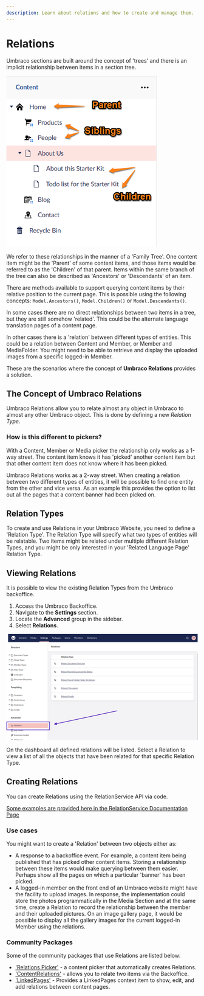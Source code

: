 ```yaml
---
description: Learn about relations and how to create and manage them.
---
```


# Relations

Umbraco sections are built around the concept of 'trees' and there is an implicit relationship between items in a section tree.

![Parent, Siblings & Children](../../../../10/umbraco-cms/fundamentals/data/images/parent-siblings-children.png)

We refer to these relationships in the manner of a 'Family Tree'. One content item might be the 'Parent' of some content items, and those items would be referred to as the 'Children' of that parent. Items within the same branch of the tree can also be described as 'Ancestors' or 'Descendants' of an item.

There are methods available to support querying content items by their relative position to the current page. This is possible using the following concepts: `Model.Ancestors()`, `Model.Children()` or `Model.Descendants()`.

In some cases there are no direct relationships between two items in a tree, but they are still somehow 'related'. This could be the alternate language translation pages of a content page.

In other cases there is a 'relation' between different types of entities. This could be a relation between Content and Member, or Member and MediaFolder. You might need to be able to retrieve and display the uploaded images from a specific logged-in Member.

These are the scenarios where the concept of **Umbraco Relations** provides a solution.

## The Concept of Umbraco Relations

Umbraco Relations allow you to relate almost any object in Umbraco to almost any other Umbraco object. This is done by defining a new _Relation Type_.

### How is this different to pickers?

With a Content, Member or Media picker the relationship only works as a 1-way street. The content item knows it has 'picked' another content item but that other content item does not know where it has been picked.

Umbraco Relations works as a 2-way street. When creating a relation between two different types of entities, it will be possible to find one entity from the other and vice versa. As an example this provides the option to list out all the pages that a content banner had been picked on.

## Relation Types

To create and use Relations in your Umbraco Website, you need to define a 'Relation Type'. The Relation Type will specify what two types of entities will be relatable. Two items might be related under multiple different Relation Types, and you might be only interested in your 'Related Language Page' Relation Type.

## Viewing Relations

It is possible to view the existing Relation Types from the Umbraco backoffice.

1. Access the Umbraco Backoffice.
2. Navigate to the **Settings** section.
3. Locate the **Advanced** group in the sidebar.
4. Select **Relations**.

![View Relations](images/Relations-in-the-backoffice.png)

On the dashboard all defined relations will be listed. Select a Relation to view a list of all the objects that have been related for that specific Relation Type.

## Creating Relations

You can create Relations using the RelationService API via code.

[Some examples are provided here in the RelationService Documentation Page](../../reference/management/using-services/relationservice.md)

### Use cases

You might want to create a 'Relation' between two objects either as:

* A response to a backoffice event. For example, a content item being published that has picked other content items. Storing a relationship between these items would make querying between them easier. Perhaps show all the pages on which a particular 'banner' has been picked.
* A logged-in member on the front end of an Umbraco website might have the facility to upload images. In response, the implementation could store the photos programmatically in the Media Section and at the same time, create a Relation to record the relationship between the member and their uploaded pictures. On an image gallery page, it would be possible to display all the gallery images for the current logged-in Member using the relations.

### Community Packages

Some of the community packages that use Relations are listed below:

* ['Relations Picker'](https://our.umbraco.com/packages/backoffice-extensions/relations-picker/) - a content picker that automatically creates Relations.
* ['ContentRelations'](https://our.umbraco.com/packages/backoffice-extensions/contentrelations/) - allows you to relate two items via the Backoffice.
* ['LinkedPages'](https://our.umbraco.com/packages/backoffice-extensions/linked-pages/) - Provides a LinkedPages context item to show, edit, and add relations between content pages.
